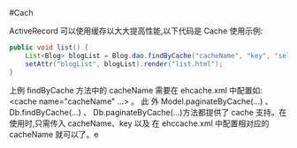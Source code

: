 #Cach

ActiveRecord 可以使用缓存以大大提高性能,以下代码是 Cache 使用示例:

```java
public void list() {
    List<Blog> blogList = Blog.dao.findByCache("cacheName", "key", "select * from blog");
    setAttr("blogList", blogList).render("list.html");
}

```
上例 findByCache 方法中的 cacheName 需要在 ehcache.xml 中配置如:<cache name="cacheName" ...> 。 此 外 Model.paginateByCache(...) 、 Db.findByCache(...) 、 Db.paginateByCache(...)方法都提供了 cache 支持。在使用时,只需传入 cacheName、key 以及 在 ehccache.xml 中配置相对应的 cacheName 就可以了。e
